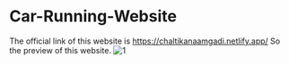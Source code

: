 # Car-Running-Website
The official link of this website is 
https://chaltikanaamgadi.netlify.app/
So the preview of this website.
![1](https://user-images.githubusercontent.com/68191859/164974739-a33548b5-74a0-439e-847c-acd19c361212.JPG)

